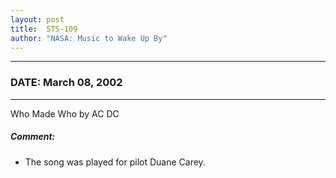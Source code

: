 ```yaml
---
layout: post
title:  STS-109
author: "NASA: Music to Wake Up By"
---
```


----
### DATE: March 08, 2002
----
Who Made Who by AC DC

##### Comment:
* The song was played for pilot Duane Carey.

